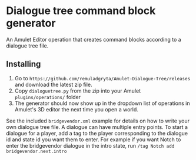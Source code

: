 # Dialogue tree command block generator
An Amulet Editor operation that creates command blocks according to a dialogue tree file.

## Installing
1. Go to `https://github.com/remuladgryta/Amulet-Dialogue-Tree/releases` and download the latest zip file.
2. Copy `dialoguetree.py` from the zip into your Amulet `plugins/operations/` folder
3. The generator should now show up in the dropdown list of operations in Amulet's 3D editor the next time you open a world.


See the included `bridgevendor.xml` example for details on how to write your own
dialogue tree file. A dialogue can have multiple entry points. To start a
dialogue for a player, add a tag to the player corresponding to the dialogue id
and state id you want them to enter. For example if you want Notch to enter the
bridgevendor dialogue in the intro state, run `/tag Notch add bridgevendor.next.intro`
